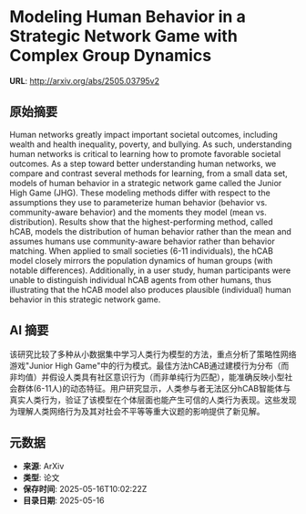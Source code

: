 # Modeling Human Behavior in a Strategic Network Game with Complex Group Dynamics

**URL**: http://arxiv.org/abs/2505.03795v2

## 原始摘要

Human networks greatly impact important societal outcomes, including wealth
and health inequality, poverty, and bullying. As such, understanding human
networks is critical to learning how to promote favorable societal outcomes. As
a step toward better understanding human networks, we compare and contrast
several methods for learning, from a small data set, models of human behavior
in a strategic network game called the Junior High Game (JHG). These modeling
methods differ with respect to the assumptions they use to parameterize human
behavior (behavior vs. community-aware behavior) and the moments they model
(mean vs. distribution). Results show that the highest-performing method,
called hCAB, models the distribution of human behavior rather than the mean and
assumes humans use community-aware behavior rather than behavior matching. When
applied to small societies (6-11 individuals), the hCAB model closely mirrors
the population dynamics of human groups (with notable differences).
Additionally, in a user study, human participants were unable to distinguish
individual hCAB agents from other humans, thus illustrating that the hCAB model
also produces plausible (individual) human behavior in this strategic network
game.


## AI 摘要

该研究比较了多种从小数据集中学习人类行为模型的方法，重点分析了策略性网络游戏"Junior High Game"中的行为模式。最佳方法hCAB通过建模行为分布（而非均值）并假设人类具有社区意识行为（而非单纯行为匹配），能准确反映小型社会群体(6-11人)的动态特征。用户研究显示，人类参与者无法区分hCAB智能体与真实人类行为，验证了该模型在个体层面也能产生可信的人类行为表现。这些发现为理解人类网络行为及其对社会不平等等重大议题的影响提供了新见解。

## 元数据

- **来源**: ArXiv
- **类型**: 论文
- **保存时间**: 2025-05-16T10:02:22Z
- **目录日期**: 2025-05-16

